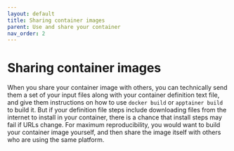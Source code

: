 ```yaml
---
layout: default
title: Sharing container images
parent: Use and share your container
nav_order: 2
---
```


# Sharing container images

When you share your container image with others, you can technically send them a set of your input files along with your container definition text file, and give them instructions on how to use `docker build` or `apptainer build` to build it. But if your definition file steps include downloading files from the internet to install in your container, there is a chance that install steps may fail if URLs change. For maximum reproducibility, you would want to build your container image yourself, and then share the image itself with others who are using the same platform. 

